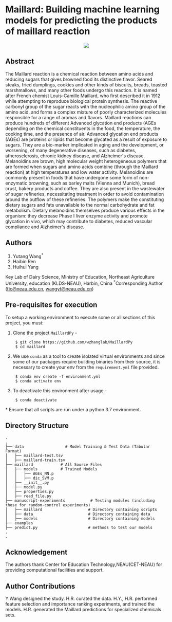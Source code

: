 # Maillard: Building machine learning models for predicting the products of maillard reaction

<p align="center">
  <img src="http://maillard.neau.edu.cn/resimg/generation_pathways_of_ages.png"/>
</p>

## Abstract
The Maillard reaction is a chemical reaction between amino acids and reducing sugars that gives browned food its distinctive flavor. Seared steaks, fried dumplings, cookies and other kinds of biscuits, breads, toasted marshmallows, and many other foods undergo this reaction. It is named after French chemist Louis-Camille Maillard, who first described it in 1912 while attempting to reproduce biological protein synthesis.
The reactive carbonyl group of the sugar reacts with the nucleophilic amino group of the amino acid,  and forms a complex mixture of poorly characterized molecules responsible for a range of aromas and flavors. 
Maillard reactions can produce hundreds of different Advanced glycation end products (AGEs depending on the chemical constituents in the food, the temperature, the cooking time, and the presence of air. Advanced glycation end products (AGEs) are proteins or lipids that become glycated as a result of exposure to sugars. They are a bio-marker implicated in aging and the development, or worsening, of many degenerative diseases, such as diabetes, atherosclerosis, chronic kidney disease, and Alzheimer's disease.
Melanoidins are brown, high molecular weight heterogeneous polymers that are formed when sugars and amino acids combine (through the Maillard reaction) at high temperatures and low water activity. Melanoidins are commonly present in foods that have undergone some form of non-enzymatic browning, such as barley malts (Vienna and Munich), bread crust, bakery products and coffee. They are also present in the wastewater of sugar refineries, necessitating treatment in order to avoid contamination around the outflow of these refineries.
The polymers make the constituting dietary sugars and fats unavailable to the normal carbohydrate and fat metabolism. Dietary melanoidins themselves produce various effects in the organism: they decrease Phase I liver enzyme activity and promote glycation in vivo, which may contribute to diabetes, reduced vascular compliance and Alzheimer's disease. 



## Authors
1. Yutang Wang<sup>*</sup>
2. Haibin Ren
3. Huihui Yang

Key Lab of Dairy Science, Ministry of Education, Northeast Agriculture University, education (KLDS-NEAU), Harbin, China
<sup>*</sup>Corresponding Author (fic@neau.edu.cn, wangyt@neau.edu.cn)

## Pre-requisites for execution
To setup a working environment to execute some or all sections of this project, you must:

1. Clone the project `MaillardPy` - 
	    
	    $ git clone https://github.com/wzhanglab/MaillardPy
	    $ cd maillard

2. We use `conda` as a tool to create isolated virtual environments and since some of our packages require building binaries from their source, it is necessary to create your env from the `requirement.yml` file provided.

	 	$ conda env create -f environment.yml
	 	$ conda activate env 
	 	
3. To deactivate this environment after usage - 
		
		$ conda deactivate
		
\* Ensure that all scripts are run under a python 3.7 environment.

## Directory Structure

    .
    .
    ├── data                  # Model Training & Test Data (Tabular Format)
    │   ├── maillard-test.tsv
    │   ├── maillard-train.tsv
    ├── maillard            # All Source Files
    │   ├── models			# Trained Models
    │   │   ├── AGEs_NN.p
    │   │   ├── dic_SVM.p
    │   ├── __init__.py
    │   ├── model.py
    │   ├── properties.py
    │   ├── read_file.py
    ├── manuscript-experiments           # Testing modules (including those for random-control experiments)
    │   ├── maillard					# Directory containing scripts
    │   ├── data						# Directory containing data
    │   ├── models						# Directory containing models
    ├── examples             
    ├── predict.py 						# methods to test our models
    .
    .


## Acknowledgement
The authors thank Center for Education Technology,NEAU(CET-NEAU) for providing computational facilities and support. 

## Author Contributions
Y.Wang designed the study. H.R. curated the data. H.Y., H.R. performed feature selection and importance ranking experiments, and trained the models. H.R. generated the Maillard predictions for specialized chemicals sets.
